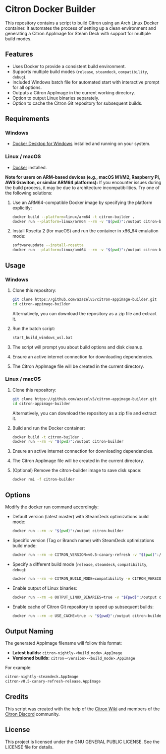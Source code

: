 # Citron Docker Builder

This repository contains a script to build Citron using an Arch Linux Docker container. It automates the process of setting up a clean environment and generating a Citron AppImage for Steam Deck with support for multiple build modes.

## Features

- Uses Docker to provide a consistent build environment.
- Supports multiple build modes (`release`, `steamdeck`, `compatibility`, `debug`).
- Included Windows batch file for automated start with interactive prompt for all options.
- Outputs a Citron AppImage in the current working directory.
- Option to output Linux binaries separately.
- Option to cache the Citron Git repository for subsequent builds.

## Requirements

### Windows
- [Docker Desktop for Windows](https://docs.docker.com/desktop/setup/install/windows-install/) installed and running on your system.

### Linux / macOS
- [Docker](https://docs.docker.com/get-docker/) installed.

**Note for users on ARM-based devices (e.g., macOS M1/M2, Raspberry Pi, AWS Graviton, or similar ARM64 platforms):** If you encounter issues during the build process, it may be due to architecture incompatibilities. Try one of the following solutions:

1. Use an ARM64-compatible Docker image by specifying the platform explicitly:
   ```sh
   docker build --platform=linux/arm64 -t citron-builder .
   docker run --platform=linux/arm64 --rm -v "$(pwd)":/output citron-builder
   ```
2. Install Rosetta 2 (for macOS) and run the container in x86_64 emulation mode:
   ```sh
   softwareupdate --install-rosetta
   docker run --platform=linux/amd64 --rm -v "$(pwd)":/output citron-builder
   ```

## Usage

### Windows

1. Clone this repository:
   ```sh
   git clone https://github.com/azazelv5/citron-appimage-builder.git
   cd citron-appimage-builder
   ```
   Alternatively, you can download the repository as a zip file and extract it.

2. Run the batch script:
   ```sh
   start_build_windows_wsl.bat
   ```

3. The script will prompt you about build options and disk cleanup.

4. Ensure an active internet connection for downloading dependencies.

5. The Citron AppImage file will be created in the current directory.

### Linux / macOS

1. Clone this repository:
   ```sh
   git clone https://github.com/azazelv5/citron-appimage-builder.git
   cd citron-appimage-builder
   ```
   Alternatively, you can download the repository as a zip file and extract it.

2. Build and run the Docker container:
   ```sh
   docker build -t citron-builder .
   docker run --rm -v "$(pwd)":/output citron-builder
   ```

3. Ensure an active internet connection for downloading dependencies.

4. The Citron AppImage file will be created in the current directory.

5. (Optional) Remove the citron-builder image to save disk space:
   ```sh
   docker rmi -f citron-builder
   ```

## Options

Modify the docker run command accordingly:

- Default version (latest master) with SteamDeck optimizations build mode:
  ```sh
  docker run --rm -v "$(pwd)":/output citron-builder
  ```

- Specific version (Tag or Branch name) with SteamDeck optimizations build mode:
  ```sh
  docker run --rm -e CITRON_VERSION=v0.5-canary-refresh -v "$(pwd)":/output citron-builder
  ```

- Specify a different build mode (`release`, `steamdeck`, `compatibility`, `debug`):
  ```sh
  docker run --rm -e CITRON_BUILD_MODE=compatibility -e CITRON_VERSION=v0.5-canary-refresh -v "$(pwd)":/output citron-builder
  ```
  
- Enable output of Linux binaries:
  ```sh
  docker run --rm -e OUTPUT_LINUX_BINARIES=true -v "${pwd}":/output citron-builder
  ```

- Enable cache of Citron Git repository to speed up subsequent builds:
  ```sh
  docker run --rm -e USE_CACHE=true -v "${pwd}":/output citron-builder
  ```

## Output Naming

The generated AppImage filename will follow this format:
- **Latest builds:** `citron-nightly-<build_mode>.AppImage`
- **Versioned builds:** `citron-<version>-<build_mode>.AppImage`

For example:
```sh
citron-nightly-steamdeck.AppImage
citron-v0.5-canary-refresh-release.AppImage
```

## Credits

This script was created with the help of the [Citron Wiki](https://git.citron-emu.org/Citron/Citron/wiki/?action=_pages) and members of the [Citron Discord](https://discord.gg/VcSDxrBYUJ) community.

## License

This project is licensed under the GNU GENERAL PUBLIC LICENSE. See the LICENSE file for details.

